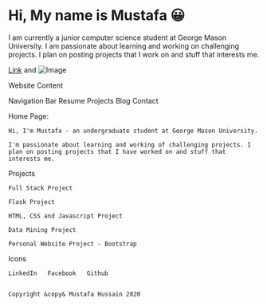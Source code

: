 # Hi, My name is Mustafa :grinning:

I am currently a junior computer science student at George Mason University. I am passionate about learning and working on challenging projects. I plan on posting projects that I work on and stuff that interests me.

[Link](url) and ![Image](src)

Website Content


Navigation Bar
		Resume   Projects   Blog   Contact

Home Page:
	
	Hi, I'm Mustafa - an undergraduate student at George Mason University.
		
	I'm passionate about learning and working of challenging projects. I plan on posting projects that I have worked on and stuff that interests me.


Projects

	Full Stack Project	
	
	Flask Project

	HTML, CSS and Javascript Project

	Data Mining Project

	Personal Website Project - Bootstrap



Icons

	LinkedIn   Facebook   Github


	Copyright &copy& Mustafa Hussain 2020


